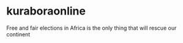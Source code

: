 # kuraboraonline
Free and fair elections in Africa is the only thing that will rescue our continent
